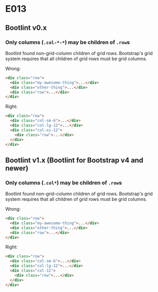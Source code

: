 # E013
## Bootlint v0.x
### Only columns (`.col-*-*`) may be children of `.row`s

Bootlint found non-grid-column children of grid rows. Bootstrap's grid system requires that all children of grid rows must be grid columns.

Wrong:
```html
<div class="row">
  <div class="my-awesome-thing">...</div>
  <div class="other-thing">...</div>
  <div class="row">...</div>
</div>
```

Right:
```html
<div class="row">
  <div class="col-sm-6">...</div>
  <div class="col-lg-12">...</div>
  <div class="col-xs-12">
    <div class="row">...</div>
  </div>
</div>
```

## Bootlint v1.x (Bootlint for Bootstrap v4 and newer)
### Only columns (`.col*`) may be children of `.row`s

Bootlint found non-grid-column children of grid rows. Bootstrap's grid system requires that all children of grid rows must be grid columns.

Wrong:
```html
<div class="row">
  <div class="my-awesome-thing">...</div>
  <div class="other-thing">...</div>
  <div class="row">...</div>
</div>
```

Right:
```html
<div class="row">
  <div class="col-sm-6">...</div>
  <div class="col-lg-12">...</div>
  <div class="col-12">
    <div class="row">...</div>
  </div>
</div>
```